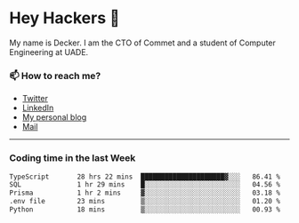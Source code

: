 # Hey Hackers 👋

My name is Decker. I am the CTO of Commet and a student of Computer Engineering at UADE.

### 📫 How to reach me?
- [Twitter](https://x.com/0xDecker) 
- [LinkedIn](https://www.linkedin.com/in/decker-urbano/) 
- [My personal blog](http://decker.sh) 
- [Mail](mailto:me@decker.sh)

---

### Coding time in the last Week

<!--START_SECTION:waka-->

```txt
TypeScript       28 hrs 22 mins  █████████████████████▓░░░   86.41 %
SQL              1 hr 29 mins    █░░░░░░░░░░░░░░░░░░░░░░░░   04.56 %
Prisma           1 hr 2 mins     ▓░░░░░░░░░░░░░░░░░░░░░░░░   03.18 %
.env file        23 mins         ▒░░░░░░░░░░░░░░░░░░░░░░░░   01.20 %
Python           18 mins         ▒░░░░░░░░░░░░░░░░░░░░░░░░   00.93 %
```

<!--END_SECTION:waka-->
